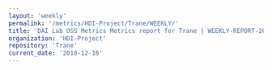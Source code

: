 ```yaml
---
layout: 'weekly'
permalink: '/metrics/HDI-Project/Trane/WEEKLY/'
title: 'DAI Lab OSS Metrics Metrics report for Trane | WEEKLY-REPORT-2018-12-16'
organization: 'HDI-Project'
repository: 'Trane'
current_date: '2018-12-16'
---
```

